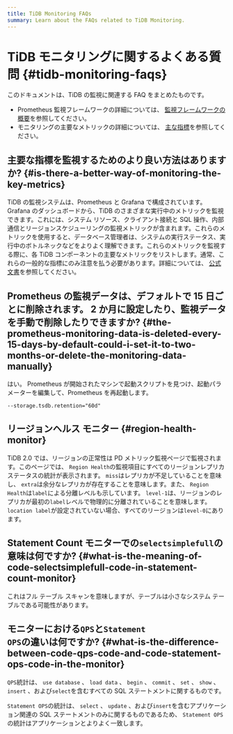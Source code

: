 ```yaml
---
title: TiDB Monitoring FAQs
summary: Learn about the FAQs related to TiDB Monitoring.
---
```


# TiDB モニタリングに関するよくある質問 {#tidb-monitoring-faqs}

このドキュメントは、TiDB の監視に関連する FAQ をまとめたものです。

-   Prometheus 監視フレームワークの詳細については、 [監視フレームワークの概要](/tidb-monitoring-framework.md)を参照してください。
-   モニタリングの主要なメトリックの詳細については、 [主な指標](/grafana-overview-dashboard.md)を参照してください。

## 主要な指標を監視するためのより良い方法はありますか? {#is-there-a-better-way-of-monitoring-the-key-metrics}

TiDB の監視システムは、Prometheus と Grafana で構成されています。 Grafana のダッシュボードから、TiDB のさまざまな実行中のメトリックを監視できます。これには、システム リソース、クライアント接続と SQL 操作、内部通信とリージョンスケジューリングの監視メトリックが含まれます。これらのメトリックを使用すると、データベース管理者は、システムの実行ステータス、実行中のボトルネックなどをよりよく理解できます。これらのメトリックを監視する際に、各 TiDB コンポーネントの主要なメトリックをリストします。通常、これらの一般的な指標にのみ注意を払う必要があります。詳細については、 [公式文書](/grafana-overview-dashboard.md)を参照してください。

## Prometheus の監視データは、デフォルトで 15 日ごとに削除されます。 2 か月に設定したり、監視データを手動で削除したりできますか? {#the-prometheus-monitoring-data-is-deleted-every-15-days-by-default-could-i-set-it-to-two-months-or-delete-the-monitoring-data-manually}

はい。 Prometheus が開始されたマシンで起動スクリプトを見つけ、起動パラメーターを編集して、Prometheus を再起動します。

```config
--storage.tsdb.retention="60d"
```

## リージョンヘルス モニター {#region-health-monitor}

TiDB 2.0 では、リージョンの正常性は PD メトリック監視ページで監視されます。このページでは、 `Region Health`の監視項目にすべてのリージョンレプリカ ステータスの統計が表示されます。 `miss`はレプリカが不足していることを意味し、 `extra`は余分なレプリカが存在することを意味します。また、 `Region Health`は`label`による分離レベルも示しています。 `level-1`は、リージョンのレプリカが最初の`label`レベルで物理的に分離されていることを意味します。 `location label`が設定されていない場合、すべてのリージョンは`level-0`にあります。

## Statement Count モニターでの<code>selectsimplefull</code>の意味は何ですか? {#what-is-the-meaning-of-code-selectsimplefull-code-in-statement-count-monitor}

これはフル テーブル スキャンを意味しますが、テーブルは小さなシステム テーブルである可能性があります。

## モニターにおける<code>QPS</code>と<code>Statement OPS</code>の違いは何ですか? {#what-is-the-difference-between-code-qps-code-and-code-statement-ops-code-in-the-monitor}

`QPS`統計は、 `use database` 、 `load data` 、 `begin` 、 `commit` 、 `set` 、 `show` 、 `insert` 、および`select`を含むすべての SQL ステートメントに関するものです。

`Statement OPS`の統計は、 `select` 、 `update` 、および`insert`を含むアプリケーション関連の SQL ステートメントのみに関するものであるため、 `Statement OPS`の統計はアプリケーションとよりよく一致します。
